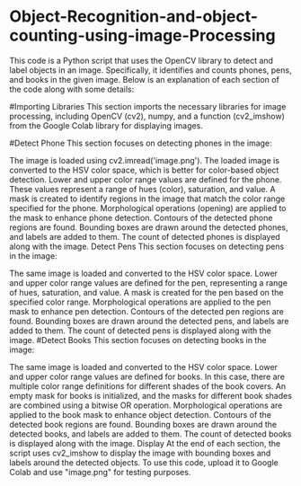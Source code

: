 # Object-Recognition-and-object-counting-using-image-Processing
This code is a Python script that uses the OpenCV library to detect and label objects in an image. Specifically, it identifies and counts phones, pens, and books in the given image. Below is an explanation of each section of the code along with some details:

#Importing Libraries
This section imports the necessary libraries for image processing, including OpenCV (cv2), numpy, and a function (cv2_imshow) from the Google Colab library for displaying images.

#Detect Phone
This section focuses on detecting phones in the image:

The image is loaded using cv2.imread('image.png').
The loaded image is converted to the HSV color space, which is better for color-based object detection.
Lower and upper color range values are defined for the phone. These values represent a range of hues (color), saturation, and value.
A mask is created to identify regions in the image that match the color range specified for the phone.
Morphological operations (opening) are applied to the mask to enhance phone detection.
Contours of the detected phone regions are found.
Bounding boxes are drawn around the detected phones, and labels are added to them.
The count of detected phones is displayed along with the image.
Detect Pens
This section focuses on detecting pens in the image:

The same image is loaded and converted to the HSV color space.
Lower and upper color range values are defined for the pen, representing a range of hues, saturation, and value.
A mask is created for the pen based on the specified color range.
Morphological operations are applied to the pen mask to enhance pen detection.
Contours of the detected pen regions are found.
Bounding boxes are drawn around the detected pens, and labels are added to them.
The count of detected pens is displayed along with the image.
#Detect Books
This section focuses on detecting books in the image:

The same image is loaded and converted to the HSV color space.
Lower and upper color range values are defined for books. In this case, there are multiple color range definitions for different shades of the book covers.
An empty mask for books is initialized, and the masks for different book shades are combined using a bitwise OR operation.
Morphological operations are applied to the book mask to enhance object detection.
Contours of the detected book regions are found.
Bounding boxes are drawn around the detected books, and labels are added to them.
The count of detected books is displayed along with the image.
Display
At the end of each section, the script uses cv2_imshow to display the image with bounding boxes and labels around the detected objects. To use this code, upload it to Google Colab and use "image.png" for testing purposes.

